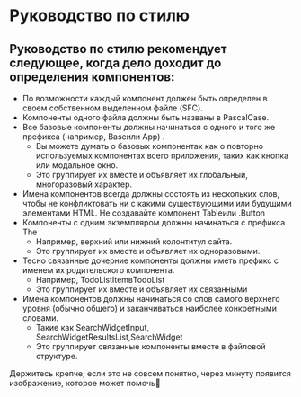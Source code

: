 # Руководство по стилю

## Руководство по стилю рекомендует следующее, когда дело доходит до определения компонентов:

* По возможности каждый компонент должен быть определен в своем собственном выделенном файле (SFC).
* Компоненты одного файла должны быть названы в PascalCase.
* Все базовые компоненты должны начинаться с одного и того же префикса (например, Baseили App) .
  - Вы можете думать о базовых компонентах как о повторно используемых компонентах всего приложения, таких как кнопка или модальное окно.
  - Это группирует их вместе и объявляет их глобальный, многоразовый характер.
* Имена компонентов всегда должны состоять из нескольких слов, чтобы не конфликтовать ни с какими существующими или будущими элементами HTML. Не создавайте компонент Tableили .Button
* Компоненты с одним экземпляром должны начинаться с префикса The
  - Например, верхний или нижний колонтитул сайта.
  - Это группирует их вместе и объявляет их одноразовыми.
* Тесно связанные дочерние компоненты должны иметь префикс с именем их родительского компонента.
  - Например, TodoListItemвTodoList
  - Это группирует их вместе и объявляет их связанными
* Имена компонентов должны начинаться со слов самого верхнего уровня (обычно общего) и заканчиваться наиболее конкретными словами.
  - Такие как SearchWidgetInput, SearchWidgetResultsList,SearchWidget
  - Это группирует связанные компоненты вместе в файловой структуре.

Держитесь крепче, если это не совсем понятно, через минуту появится изображение, которое может помочь🙂